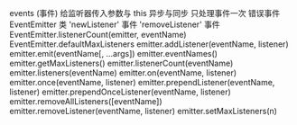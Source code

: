 events (事件)
给监听器传入参数与 this
异步与同步
只处理事件一次
错误事件
EventEmitter 类
'newListener' 事件
'removeListener' 事件
EventEmitter.listenerCount(emitter, eventName)
EventEmitter.defaultMaxListeners
emitter.addListener(eventName, listener)
emitter.emit(eventName[, ...args])
emitter.eventNames()
emitter.getMaxListeners()
emitter.listenerCount(eventName)
emitter.listeners(eventName)
emitter.on(eventName, listener)
emitter.once(eventName, listener)
emitter.prependListener(eventName, listener)
emitter.prependOnceListener(eventName, listener)
emitter.removeAllListeners([eventName])
emitter.removeListener(eventName, listener)
emitter.setMaxListeners(n)